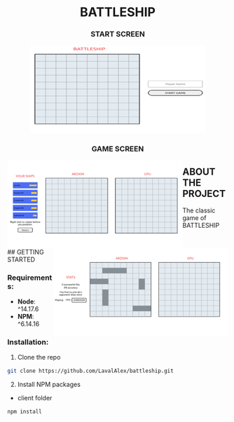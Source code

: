 

<div align="center">
  <h1 align="center">BATTLESHIP</h1>
</div>



<div align="center">
  <h3>START SCREEN</h3>
  <img src="img/start.png" alt="Logo" width="400" height="200">
</div>  



<div align="center">
  <h3>GAME SCREEN</h3>

<img  align="left"  src="img/game.png" alt="Logo" width="400" height="200">
  <img align="right" src="img/game-ship.png" alt="Logo" width="400" height="200">
</div  >





 



<!-- ABOUT THE PROJECT -->

## ABOUT THE PROJECT 
The classic game of BATTLESHIP


<br />
<!-- GETTING STARTED -->
## GETTING STARTED 



### Requirements:

 * __Node__: ^14.17.6
 * __NPM__: ^6.14.16 
 

### Installation:

1. Clone the repo


```sh
git clone https://github.com/LavalAlex/battleship.git
```


2. Install NPM packages

* client folder

```sh
npm install
```

<br />

